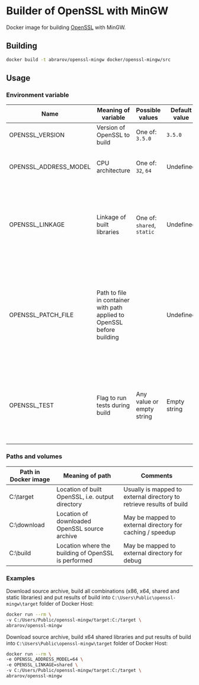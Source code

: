# Builder of OpenSSL with MinGW

Docker image for building [OpenSSL](https://www.openssl.org/) with MinGW.

## Building

```bash
docker build -t abrarov/openssl-mingw docker/openssl-mingw/src
```

## Usage

### Environment variable

| Name | Meaning of variable | Possible values | Default value | Comments |
|------|---------------------|-----------------|---------------|----------|
| OPENSSL_VERSION | Version of OpenSSL to build | One of: `3.5.0` | `3.5.0` | |
| OPENSSL_ADDRESS_MODEL | CPU architecture | One of: `32`, `64` | Undefined | When undefined then both `64` and `32` (in the same order) are built |
| OPENSSL_LINKAGE | Linkage of built libraries | One of: `shared`, `static` | Undefined | When undefined then both `shared` and `static` (in the same order) are built, `static` build uses static C/C++ runtime |
| OPENSSL_PATCH_FILE | Path to file in container with path applied to OpenSSL before building |  | Undefined | When undefined then patch is chosen among embedded patches based on version of OpenSSL. Embedded patches are located in `C:\app\patches` directory of image | 
| OPENSSL_TEST | Flag to run tests during build | Any value or empty string | Empty string | When is not empty string then tests are executed during build with `test` goal of Makefile executed before `install` goal |

### Paths and volumes

| Path in Docker image | Meaning of path | Comments |
|----------------------|-----------------|----------|
| C:\target | Location of built OpenSSL, i.e. output directory | Usually is mapped to external directory to retrieve results of build |
| C:\download | Location of downloaded OpenSSL source archive | May be mapped to external directory for caching / speedup |
| C:\build | Location where the building of OpenSSL is performed | May be mapped to external directory for debug |

### Examples

Download source archive, build all combinations (x86, x64, shared and static libraries) and put results of build into 
`C:\Users\Public\openssl-mingw\target` folder of Docker Host:

```bash
docker run --rm \
-v C:/Users/Public/openssl-mingw/target:C:/target \
abrarov/openssl-mingw
```

Download source archive, build x64 shared libraries and put results of build into `C:\Users\Public\openssl-mingw\target` 
folder of Docker Host:

```bash
docker run --rm \
-e OPENSSL_ADDRESS_MODEL=64 \
-e OPENSSL_LINKAGE=shared \
-v C:/Users/Public/openssl-mingw/target:C:/target \
abrarov/openssl-mingw
```
